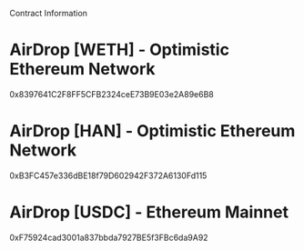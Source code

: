 Contract Information

# AirDrop [WETH] - Optimistic Ethereum Network

0x8397641C2F8FF5CFB2324ceE73B9E03e2A89e6B8

# AirDrop [HAN] - Optimistic Ethereum Network

0xB3FC457e336dBE18f79D602942F372A6130Fd115

# AirDrop [USDC] - Ethereum Mainnet

0xF75924cad3001a837bbda7927BE5f3FBc6da9A92
